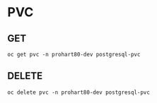 # PVC
## GET
```shell
oc get pvc -n prohart80-dev postgresql-pvc
```
## DELETE
```shell
oc delete pvc -n prohart80-dev postgresql-pvc
```